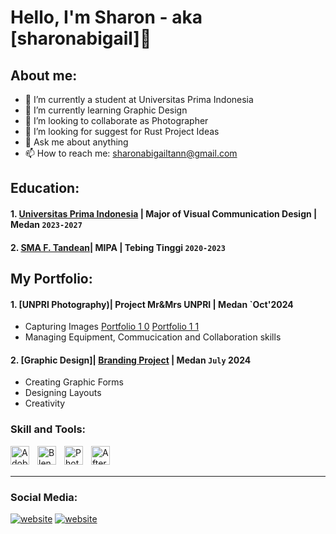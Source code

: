 # Hello, I'm Sharon - aka [sharonabigail]👋
## About me:
- 🔭 I’m currently a student at Universitas Prima Indonesia
- 🌱 I’m currently learning Graphic Design
- 👯 I’m looking to collaborate as Photographer
- 🤔 I’m looking for suggest for Rust Project Ideas
- 💬 Ask me about anything
- 📫 How to reach me: sharonabigailtann@gmail.com

## Education:
#### 1. [Universitas Prima Indonesia](https://unprimdn.ac.id/) | Major of Visual Communication Design | Medan `2023-2027`
#### 2. [SMA F. Tandean](https://sekolah.data.kemdikbud.go.id/index.php/chome/profil/a74cbb25-6c90-41c7-a377-7b6dbf5ae982)| MIPA | Tebing Tinggi `2020-2023`

## My Portfolio:
#### 1. [UNPRI Photography)| Project Mr&Mrs UNPRI | Medan `Oct'2024
   - Capturing Images [Portfolio 1 0](https://github.com/user-attachments/assets/7628bebd-ed26-4097-a5ba-817f9207ede6) [Portfolio 1 1](https://github.com/user-attachments/assets/bbaa1cf0-f3f6-45be-8022-0c9634f516d6)
   - Managing Equipment, Commucication and Collaboration skills
#### 2. [Graphic Design]| [Branding Project](https://drive.google.com/file/d/1vNgNcuM65GJzksH8il12doPNP7occ4x4/view?usp=drive_link) | Medan `July` 2024
   - Creating Graphic Forms 
   - Designing Layouts
   - Creativity

### Skill and Tools:

[<img align="left" alt="Adobe Illustrator" width="30px" src="https://www.adobe.com/cc-shared/assets/img/product-icons/svg/illustrator-40.svg" style="padding-right:10px;" />][webdev]
[<img align="left" alt="Blender" width="30px" src="https://th.bing.com/th?id=OSAAS.6EB038D49D14777AA2D6B24BE4501905&w=72&h=72&c=17&rs=1&o=6&dpr=1.1&pid=5.1" style="padding-right:10px;" />][webdev]
[<img align="left" alt="Photoshop" width="30px" src="https://www.adobe.com/cc-shared/assets/img/product-icons/svg/photoshop-40.svg" style="padding-right:10px;" />][webdev]
[<img align="left" alt="After Effects" width="30px" src="https://www.adobe.com/cc-shared/assets/img/product-icons/svg/after-effects.svg" style="padding-right:0px;" />][webdev]

<br />
<br />

---
### Social Media:
[![website](./img/instagram-light.svg)](https://www.instagram.com/sharonabigailtann/#gh-light-mode-only)
[![website](./img/instagram-dark.svg)](https://www.instagram.com/sharonabigailtann/#gh-dark-mode-only)
&nbsp;&nbsp;



[webdev]: https://github.com/sharonabigail/sharonabigail
